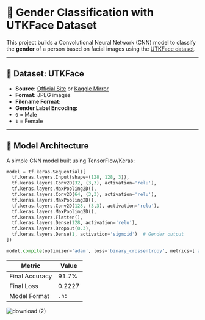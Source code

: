 # 👤 Gender Classification with UTKFace Dataset

This project builds a Convolutional Neural Network (CNN) model to classify the **gender** of a person based on facial images using the [UTKFace dataset](https://susanqq.github.io/UTKFace/).

---

## 📁 Dataset: UTKFace

- **Source:** [Official Site](https://susanqq.github.io/UTKFace/) or [Kaggle Mirror](https://www.kaggle.com/datasets/jangedoo/utkface-new)
- **Format:** JPEG images
- **Filename Format:**  
- **Gender Label Encoding:**
- `0` = Male  
- `1` = Female

---

## 🧠 Model Architecture

A simple CNN model built using TensorFlow/Keras:

```python
model = tf.keras.Sequential([
  tf.keras.layers.Input(shape=(128, 128, 3)),
  tf.keras.layers.Conv2D(32, (3,3), activation='relu'),
  tf.keras.layers.MaxPooling2D(),
  tf.keras.layers.Conv2D(64, (3,3), activation='relu'),
  tf.keras.layers.MaxPooling2D(),
  tf.keras.layers.Conv2D(128, (3,3), activation='relu'),
  tf.keras.layers.MaxPooling2D(),
  tf.keras.layers.Flatten(),
  tf.keras.layers.Dense(128, activation='relu'),
  tf.keras.layers.Dropout(0.3),
  tf.keras.layers.Dense(1, activation='sigmoid')  # Gender output
])

model.compile(optimizer='adam', loss='binary_crossentropy', metrics=['accuracy'])
```

| Metric         | Value  |
| -------------- | ------ |
| Final Accuracy | 91.7%  |
| Final Loss     | 0.2227 |
| Model Format   | `.h5`  |

![download (2)](https://github.com/user-attachments/assets/566a09fd-7ead-451e-89ef-206e0b0600b2)

